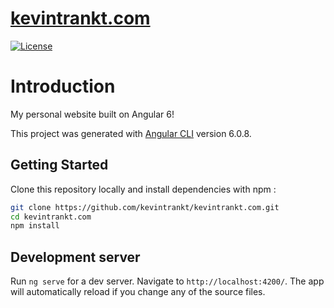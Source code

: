 # [kevintrankt.com](https://kevintrankt.com)

[![License](http://img.shields.io/badge/Licence-MIT-brightgreen.svg)](LICENSE)

# Introduction

My personal website built on Angular 6!

This project was generated with [Angular CLI](https://github.com/angular/angular-cli) version 6.0.8.


## Getting Started

Clone this repository locally and install dependencies with npm :

```bash
git clone https://github.com/kevintrankt/kevintrankt.com.git
cd kevintrankt.com
npm install
```

## Development server

Run `ng serve` for a dev server. Navigate to `http://localhost:4200/`. The app will automatically reload if you change any of the source files.
